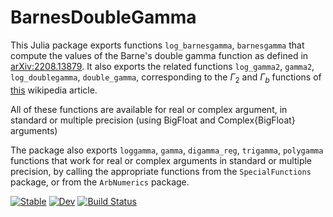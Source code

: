 # BarnesDoubleGamma

This Julia package exports functions
`log_barnesgamma`, `barnesgamma`
that compute the values of the Barne's double gamma function as defined in [arXiv:2208.13879](https://arxiv.org/abs/2208.13876).
It also exports the related functions
`log_gamma2`, `gamma2`,
`log_doublegamma`, `double_gamma`,
corresponding to the $\Gamma_2$ and $\Gamma_b$ functions of [this](https://en.wikipedia.org/wiki/Multiple_gamma_function) wikipedia article.

All of these functions are available for real or complex argument, in standard or multiple precision (using BigFloat and Complex{BigFloat} arguments)

The package also exports
`loggamma`, `gamma`,
`digamma_reg`,
`trigamma`,
`polygamma`
functions that work for real or complex arguments in standard or multiple precision, by calling the appropriate functions from the `SpecialFunctions` package, or from the `ArbNumerics` package.

[![Stable](https://img.shields.io/badge/docs-stable-blue.svg)](https://Paul-Roux-Phys.github.io/BarnesDoubleGamma.jl/stable/)
[![Dev](https://img.shields.io/badge/docs-dev-blue.svg)](https://Paul-Roux-Phys.github.io/BarnesDoubleGamma.jl/dev/)
[![Build Status](https://github.com/Paul-Roux-Phys/BarnesDoubleGamma.jl/actions/workflows/CI.yml/badge.svg?branch=main)](https://github.com/Paul-Roux-Phys/BarnesDoubleGamma.jl/actions/workflows/CI.yml?query=branch%3Amain)

